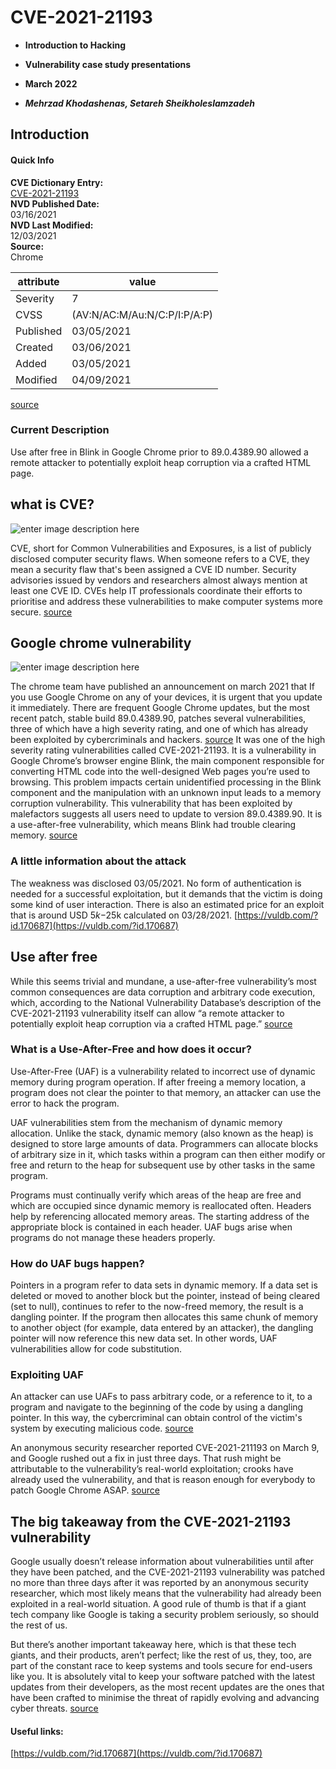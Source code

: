 #  CVE-2021-21193

 - **Introduction to Hacking**

 - **Vulnerability case study presentations**

 - **March 2022**

 - ***Mehrzad Khodashenas, Setareh Sheikholeslamzadeh***



## Introduction

#### Quick Info
**CVE Dictionary Entry:**  
[CVE-2021-21193](https://cve.mitre.org/cgi-bin/cvename.cgi?name=CVE-2021-21193)  
**NVD Published Date:**  
03/16/2021  
**NVD Last Modified:**  
12/03/2021  
**Source:**  
Chrome


|attribute| value|
|--|--|
| Severity | 7 |
| CVSS |(AV:N/AC:M/Au:N/C:P/I:P/A:P)  |
|Published  |03/05/2021  |
| Created |03/06/2021  |
|Added  | 03/05/2021 |
| Modified | 04/09/2021 |

[source](https://www.rapid7.com/db/vulnerabilities/google-chrome-cve-2021-21188/)


### Current Description

Use after free in Blink in Google Chrome prior to 89.0.4389.90 allowed a remote attacker to potentially exploit heap corruption via a crafted HTML page.

## what is CVE?
![enter image description here](https://cdn-clocb.nitrocdn.com/KWAwSZGWkokgJsWPPQsnurleOrkdYgfA/assets/static/optimized/rev-652f8a7/wp-content/uploads/2021/03/hacking-how-pressable-handles-it.jpg)

CVE, short for Common Vulnerabilities and Exposures, is a list of publicly disclosed computer security flaws. When someone refers to a CVE, they mean a security flaw that's been assigned a CVE ID number. Security advisories issued by vendors and researchers almost always mention at least one CVE ID. CVEs help IT professionals coordinate their efforts to prioritise and address these vulnerabilities to make computer systems more secure.
[source](https://www.redhat.com/en/topics/security/what-is-cve)

## Google chrome vulnerability
![enter image description here](https://thehackernews.com/images/-FOgCdN3CSOk/YUAgGS1bB1I/AAAAAAAADyc/2oKkq_Mon1AnpsrRVosSNgmXm6ZdbQTXACLcBGAsYHQ/s728-e1000/chrome-update.jpg)

The chrome team have published an announcement on march 2021 that If you use Google Chrome on any of your devices, it is urgent that you update it immediately. There are frequent Google Chrome updates, but the most recent patch, stable build 89.0.4389.90, patches several vulnerabilities, three of which have a high severity rating, and one of which has already been exploited by cybercriminals and hackers.
[source](https://preemo.com/cve-2021-21193-vulnerability) 
It was one of the high severity rating vulnerabilities called CVE-2021-21193. It is a vulnerability in Google Chrome’s browser engine Blink, the main component responsible for converting HTML code into the well-designed Web pages you’re used to browsing. This problem impacts certain unidentified processing in the Blink component and the manipulation with an unknown input leads to a memory corruption vulnerability. This vulnerability that has been exploited by malefactors suggests all users need to update to version 89.0.4389.90. It is a use-after-free vulnerability, which means Blink had trouble clearing memory.
[source](https://www.kaspersky.com/blog/google-chrome-cve-2021-21193/39013/)

### A little information about the attack

The weakness was disclosed 03/05/2021. No form of authentication is needed for a successful exploitation, but it demands that the victim is doing some kind of user interaction. There is also an estimated price for an exploit that is around USD $5k-$25k calculated on 03/28/2021. [https://vuldb.com/?id.170687](https://vuldb.com/?id.170687)


## Use after free
While this seems trivial and mundane, a use-after-free vulnerability’s most common consequences are data corruption and arbitrary code execution, which, according to the National Vulnerability Database’s description of the CVE-2021-21193 vulnerability itself can allow “a remote attacker to potentially exploit heap corruption via a crafted HTML page.”
[source](https://preemo.com/cve-2021-21193-vulnerability)

### What is a Use-After-Free and how does it occur?

Use-After-Free (UAF) is a vulnerability related to incorrect use of dynamic memory during program operation. If after freeing a memory location, a program does not clear the pointer to that memory, an attacker can use the error to hack the program.

UAF vulnerabilities stem from the mechanism of dynamic memory allocation. Unlike the stack, dynamic memory (also known as the heap) is designed to store large amounts of data. Programmers can allocate blocks of arbitrary size in it, which tasks within a program can then either modify or free and return to the heap for subsequent use by other tasks in the same program.

Programs must continually verify which areas of the heap are free and which are occupied since dynamic memory is reallocated often. Headers help by referencing allocated memory areas. The starting address of the appropriate block is contained in each header. UAF bugs arise when programs do not manage these headers properly.

### How do UAF bugs happen?
Pointers in a program refer to data sets in dynamic memory. If a data set is deleted or moved to another block but the pointer, instead of being cleared (set to null), continues to refer to the now-freed memory, the result is a dangling pointer. If the program then allocates this same chunk of memory to another object (for example, data entered by an attacker), the dangling pointer will now reference this new data set. In other words, UAF vulnerabilities allow for code substitution.

### Exploiting UAF
An attacker can use UAFs to pass arbitrary code, or a reference to it, to a program and navigate to the beginning of the code by using a dangling pointer. In this way, the cybercriminal can obtain control of the victim's system by executing malicious code.
[source](https://encyclopedia.kaspersky.com/glossary/use-after-free/)

An anonymous security researcher reported CVE-2021-211193 on March 9, and Google rushed out a fix in just three days. That rush might be attributable to the vulnerability’s real-world exploitation; crooks have already used the vulnerability, and that is reason enough for everybody to patch Google Chrome ASAP. 
[source](https://www.kaspersky.com/blog/google-chrome-cve-2021-21193/39013/)

##  The big takeaway from the CVE-2021-21193 vulnerability

Google usually doesn’t release information about vulnerabilities until after they have been patched, and the CVE-2021-21193 vulnerability was patched no more than three days after it was reported by an anonymous security researcher, which most likely means that the vulnerability had already been exploited in a real-world situation. A good rule of thumb is that if a giant tech company like Google is taking a security problem seriously, so should the rest of us.

But there’s another important takeaway here, which is that these tech giants, and their products, aren’t perfect; like the rest of us, they, too, are part of the constant race to keep systems and tools secure for end-users like you. It is absolutely vital to keep your software patched with the latest updates from their developers, as the most recent updates are the ones that have been crafted to minimise the threat of rapidly evolving and advancing cyber threats.
[source](https://preemo.com/cve-2021-21193-vulnerability)

#### Useful links:

[https://vuldb.com/?id.170687](https://vuldb.com/?id.170687)
